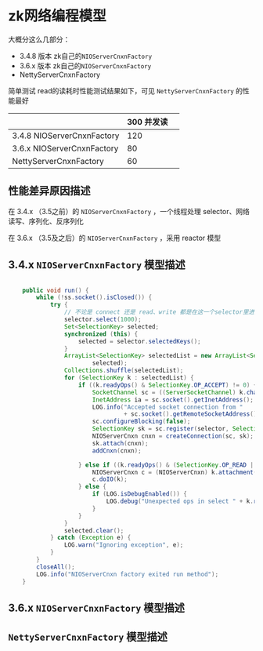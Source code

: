 # zk网络编程模型

大概分这么几部分：

- 3.4.8 版本 zk自己的`NIOServerCnxnFactory`
- 3.6.x 版本 zk自己的`NIOServerCnxnFactory`
- NettyServerCnxnFactory



简单测试 read的读耗时性能测试结果如下，可见 `NettyServerCnxnFactory` 的性能最好

|                            | 300 并发读 |      |
| -------------------------- | ---------- | ---- |
| 3.4.8 NIOServerCnxnFactory | 120        |      |
| 3.6.x NIOServerCnxnFactory | 80         |      |
| NettyServerCnxnFactory     | 60         |      |



## 性能差异原因描述

在 3.4.x （3.5之前）的 `NIOServerCnxnFactory` ，一个线程处理 selector、网络读写、序列化、反序列化

在 3.6.x （3.5及之后）的 `NIOServerCnxnFactory` ，采用 reactor 模型



## 3.4.x `NIOServerCnxnFactory` 模型描述

```java

    public void run() {
        while (!ss.socket().isClosed()) {
            try {
                // 不论是 connect 还是 read、write 都是在这一个selector里进行触发
                selector.select(1000);
                Set<SelectionKey> selected;
                synchronized (this) {
                    selected = selector.selectedKeys();
                }
                ArrayList<SelectionKey> selectedList = new ArrayList<SelectionKey>(
                        selected);
                Collections.shuffle(selectedList);
                for (SelectionKey k : selectedList) {
                    if ((k.readyOps() & SelectionKey.OP_ACCEPT) != 0) {
                        SocketChannel sc = ((ServerSocketChannel) k.channel()).accept();
                        InetAddress ia = sc.socket().getInetAddress();
                        LOG.info("Accepted socket connection from "
                                 + sc.socket().getRemoteSocketAddress());
                        sc.configureBlocking(false);
                        SelectionKey sk = sc.register(selector, SelectionKey.OP_READ);
                        NIOServerCnxn cnxn = createConnection(sc, sk);
                        sk.attach(cnxn);
                        addCnxn(cnxn);

                    } else if ((k.readyOps() & (SelectionKey.OP_READ | SelectionKey.OP_WRITE)) != 0) {
                        NIOServerCnxn c = (NIOServerCnxn) k.attachment();
                        c.doIO(k);
                    } else {
                        if (LOG.isDebugEnabled()) {
                            LOG.debug("Unexpected ops in select " + k.readyOps());
                        }
                    }
                }
                selected.clear();
            } catch (Exception e) {
                LOG.warn("Ignoring exception", e);
            }
        }
        closeAll();
        LOG.info("NIOServerCnxn factory exited run method");
    }

```



## 3.6.x `NIOServerCnxnFactory` 模型描述



## `NettyServerCnxnFactory` 模型描述



